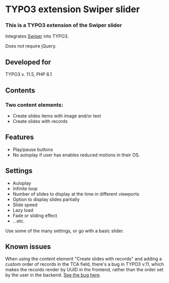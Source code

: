 # TYPO3 extension Swiper slider

### This is a TYPO3 extension of the Swiper slider
Integrates [Swiper](https://swiperjs.com/  "Swiper") into TYPO3.

Does not require jQuery.

## Developed for
TYPO3 v. 11.5, PHP 8.1

## Contents
### Two content elements:
* Create slides items with image and/or text
* Create slides with records

## Features
* Play/pause buttons
* No autoplay if user has enables reduced motions in their OS.

## Settings
* Auloplay
* Infinite loop
* Number of slides to display at the time in different viewports
* Option to display slides partially
* Slide speed
* Lazy load
* Fade or sliding effect
* ...etc.

Use some of the many settings, or go with a basic slider.

## Known issues
When using the content element "Create slides with records" and adding a custom order of records in the TCA field, there's a bug in TYPO3 v.11, which makes the records render by UUID in the frontend, rather than the order set by the user in the backend. [See the bug here](https://forge.typo3.org/issues/93760  "Swiper").